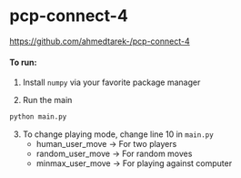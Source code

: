 # pcp-connect-4
https://github.com/ahmedtarek-/pcp-connect-4

#### To run:

1. Install `numpy` via your favorite package manager

2. Run the main
```bash
python main.py
```

3. To change playing mode, change line 10 in `main.py`
    - human_user_move  -> For two players
    - random_user_move -> For random moves
    - minmax_user_move -> For playing against computer
